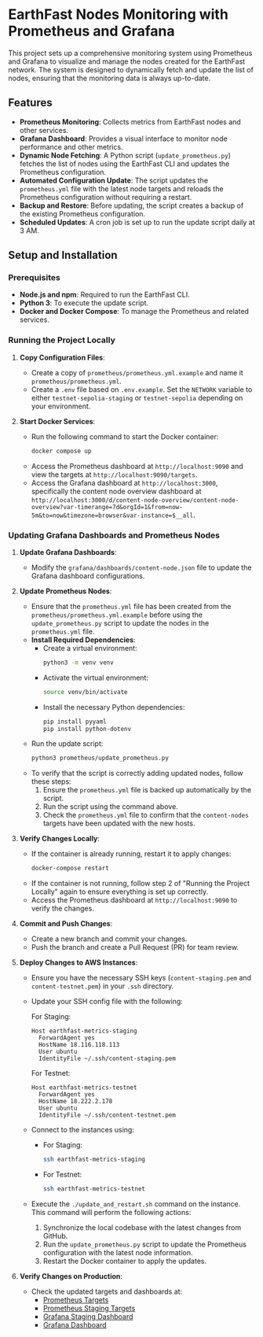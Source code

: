 # EarthFast Nodes Monitoring with Prometheus and Grafana

This project sets up a comprehensive monitoring system using Prometheus and Grafana to visualize and manage the nodes created for the EarthFast network. The system is designed to dynamically fetch and update the list of nodes, ensuring that the monitoring data is always up-to-date.

## Features

- **Prometheus Monitoring**: Collects metrics from EarthFast nodes and other services.
- **Grafana Dashboard**: Provides a visual interface to monitor node performance and other metrics.
- **Dynamic Node Fetching**: A Python script (`update_prometheus.py`) fetches the list of nodes using the EarthFast CLI and updates the Prometheus configuration.
- **Automated Configuration Update**: The script updates the `prometheus.yml` file with the latest node targets and reloads the Prometheus configuration without requiring a restart.
- **Backup and Restore**: Before updating, the script creates a backup of the existing Prometheus configuration.
- **Scheduled Updates**: A cron job is set up to run the update script daily at 3 AM.

## Setup and Installation

### Prerequisites

- **Node.js and npm**: Required to run the EarthFast CLI.
- **Python 3**: To execute the update script.
- **Docker and Docker Compose**: To manage the Prometheus and related services.

### Running the Project Locally

1. **Copy Configuration Files**:
   - Create a copy of `prometheus/prometheus.yml.example` and name it `prometheus/prometheus.yml`.
   - Create a `.env` file based on `.env.example`. Set the `NETWORK` variable to either `testnet-sepolia-staging` or `testnet-sepolia` depending on your environment.

2. **Start Docker Services**:
   - Run the following command to start the Docker container:
     ```bash
     docker compose up
     ```
   - Access the Prometheus dashboard at `http://localhost:9090` and view the targets at `http://localhost:9090/targets`.
   - Access the Grafana dashboard at `http://localhost:3000`, specifically the content node overview dashboard at `http://localhost:3000/d/content-node-overview/content-node-overview?var-timerange=7d&orgId=1&from=now-5m&to=now&timezone=browser&var-instance=$__all`.

### Updating Grafana Dashboards and Prometheus Nodes

1. **Update Grafana Dashboards**:
   - Modify the `grafana/dashboards/content-node.json` file to update the Grafana dashboard configurations.

2. **Update Prometheus Nodes**:
   - Ensure that the `prometheus.yml` file has been created from the `prometheus/prometheus.yml.example` before using the `update_prometheus.py` script to update the nodes in the `prometheus.yml` file.
   - **Install Required Dependencies**:
     - Create a virtual environment:
       ```bash
       python3 -m venv venv
       ```
     - Activate the virtual environment:
       ```bash
       source venv/bin/activate
       ```
     - Install the necessary Python dependencies:
       ```bash
       pip install pyyaml
       pip install python-dotenv
       ```
   - Run the update script:
     ```bash
     python3 prometheus/update_prometheus.py
     ```
   - To verify that the script is correctly adding updated nodes, follow these steps:
     1. Ensure the `prometheus.yml` file is backed up automatically by the script.
     2. Run the script using the command above.
     3. Check the `prometheus.yml` file to confirm that the `content-nodes` targets have been updated with the new hosts.

3. **Verify Changes Locally**:
   - If the container is already running, restart it to apply changes:
     ```bash
     docker-compose restart
     ```
   - If the container is not running, follow step 2 of "Running the Project Locally" again to ensure everything is set up correctly.
   - Access the Prometheus dashboard at `http://localhost:9090` to verify the changes.

4. **Commit and Push Changes**:
   - Create a new branch and commit your changes.
   - Push the branch and create a Pull Request (PR) for team review.

5. **Deploy Changes to AWS Instances**:
   - Ensure you have the necessary SSH keys (`content-staging.pem` and `content-testnet.pem`) in your `.ssh` directory.
   - Update your SSH config file with the following:

     For Staging:
     ````
     Host earthfast-metrics-staging
       ForwardAgent yes
       HostName 18.116.118.113
       User ubuntu
       IdentityFile ~/.ssh/content-staging.pem
     ````

     For Testnet:
     ````
     Host earthfast-metrics-testnet
       ForwardAgent yes
       HostName 18.222.2.178
       User ubuntu
       IdentityFile ~/.ssh/content-testnet.pem
     ````

   - Connect to the instances using:
     - For Staging:
       ```bash
       ssh earthfast-metrics-staging
       ```
     - For Testnet:
       ```bash
       ssh earthfast-metrics-testnet
       ```

   - Execute the `./update_and_restart.sh` command on the instance. This command will perform the following actions:
     1. Synchronize the local codebase with the latest changes from GitHub.
     2. Run the `update_prometheus.py` script to update the Prometheus configuration with the latest node information.
     3. Restart the Docker container to apply the updates.

6. **Verify Changes on Production**:
   - Check the updated targets and dashboards at:
     - [Prometheus Targets](https://prometheus.earthfast.com/targets)
     - [Prometheus Staging Targets](https://prometheus-staging.earthfast.com/targets)
     - [Grafana Staging Dashboard](https://monitoring-staging.earthfast.com/d/content-node-overview/content-node-overview?var-timerange=7d&orgId=1&from=now-5m&to=now&timezone=browser&var-instance=$__all)
     - [Grafana Dashboard](https://monitoring.earthfast.com/d/content-node-overview/content-node-overview?var-timerange=7d&orgId=1&from=now-5m&to=now&timezone=browser&var-instance=$__all)
